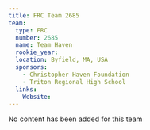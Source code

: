 ```yaml
---
title: FRC Team 2685
team:
  type: FRC
  number: 2685
  name: Team Haven
  rookie_year: 
  location: Byfield, MA, USA
  sponsors:
    - Christopher Haven Foundation
    - Triton Regional High School
  links:
    Website: 
---
```

No content has been added for this team